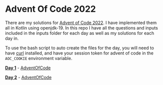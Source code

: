 # Advent Of Code 2022

There are my solutions for [Advent of Code 2022](https://adventofcode.com/2022/). I have implemented them all in Kotlin
using openjdk-19. In this repo I have all the questions and inputs included in the inputs folder for each day as well
as my solutions for each day in.

To use the bash script to auto create the files for the day, you will need to have [curl](https://curl.se/) installed, and have your session token for advent of code in the `AOC_COOKIE` environment variable.

[**Day 1**](/src/main/kotlin/day_01/) - [AdventOfCode](https://adventofcode.com/2022/day/1)

[**Day 2**](/src/main/kotlin/day_02/) - [AdventOfCode](https://adventofcode.com/2022/day/2)
